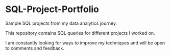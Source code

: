 # SQL-Project-Portfolio
Sample SQL projects from my data analytics journey.

This repository contains SQL queries for different projects I worked on.

I am constantly looking for ways to improve my techniques and will be open to comments and feedback.
